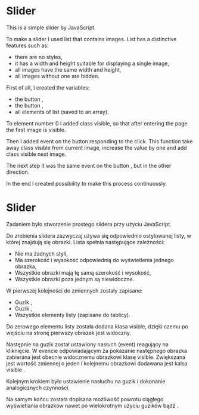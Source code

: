 # Slider

This is a simple slider by JavaScript.

To make a slider I used list that contains images. List has a distinctive features such as:

- there are no styles,
- it has a width and height suitable for displaying a single image,
- all images have the same width and height,
- all images without one are hidden.

First of all, I created the variables:

- the button <next>,
- the button <prev>,
- all elements of list (saved to an array).

To element number 0 I added class visible, so that after entering the page the first image is visible.

Then I added event on the button <next> responding to the click. This function take away class visible from current image, increase the value by one and add class visible next image.

The next step it was the same event on the button <prev>, but in the other direction. 

In the end I created possibility to make this process continuously. 

# Slider

Zadaniem było stworzenie prostego slidera przy użyciu JavaScript.

Do zrobienia slidera zazwyczaj używa się odpowiednio ostylowanej listy, w której znajdują się obrazki. Lista spełnia następujące zależności:

- Nie ma żadnych styli,
- Ma szerokość i wysokość odpowiednią do wyświetlenia jednego obrazka,
- Wszystkie obrazki mają tę samą szerokość i wysokość,
- Wszystkie obrazki poza jednym są niewidoczne.

W pierwszej kolejności do zmiennych zostały zapisane:

- Guzik <next>,
- Guzik <prev>,
- Wszystkie elementy listy (zapisane do tablicy).

Do zerowego elementu listy została dodana klasa visible, dzięki czemu po wejściu na stronę pierwszy obrazek jest widoczny.

Następnie na guzik <next> został ustawiony nasłuch (event) reagujący na kliknięcie. W evencie odpowiadającym za pokazanie następnego obrazka zabierana jest obecnie widocznemu obrazkowi klasę visible.
Zwiększana jest wartość zmiennej o jeden i kolejnemu obrazkowi dodawana jest kalsa visible . 

Kolejnym krokiem było ustawienie nasłuchu na guzik <prev> i dokonanie analogicznych czynności. 

Na samym końcu została dopisana możliwość powrotu ciągłego wyświetlania obrazków nawet po wielokrotnym użyciu guzików <prev> bądź <next>.

